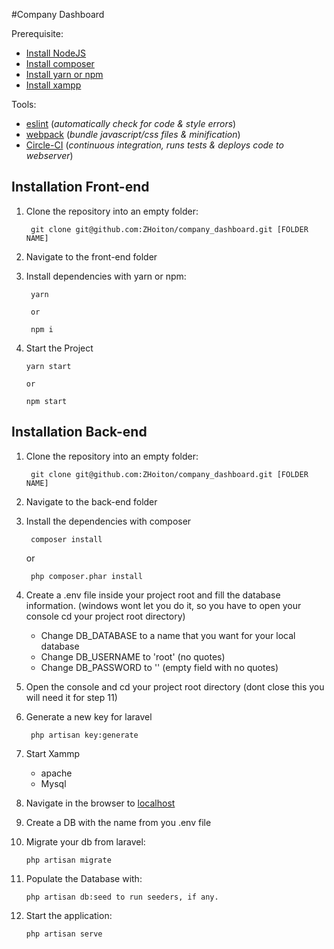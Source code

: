 #Company Dashboard

Prerequisite:

- [Install NodeJS](https://nodejs.org/en/)
- [Install composer](https://getcomposer.org/)
- [Install yarn or npm](https://yarnpkg.com/en/)
- [Install xampp](https://www.apachefriends.org/index.html)

Tools:

- [eslint](http://eslint.org/) (*automatically check for code & style errors*)
- [webpack](https://webpack.github.io/) (*bundle javascript/css files & minification*)
- [Circle-CI](https://circleci.com/) (*continuous integration, runs tests & deploys code to webserver*)

## Installation Front-end
1. Clone the repository into an empty folder:

		git clone git@github.com:ZHoiton/company_dashboard.git [FOLDER NAME]

2. Navigate to the front-end folder

3. Install dependencies with yarn or npm:

		yarn

		or 

		npm i

4.  Start the Project

		yarn start

		or 

		npm start

## Installation Back-end
1. Clone the repository into an empty folder:

		git clone git@github.com:ZHoiton/company_dashboard.git [FOLDER NAME]

2. Navigate to the back-end folder

2. Install the dependencies with composer

		composer install
	
	or

		php composer.phar install

4. Create a .env file inside your project root and fill the database information. (windows wont let you do it, so you have to open your console cd your project root directory)

	- Change DB_DATABASE to a name that you want for your local database
	- Change DB_USERNAME to 'root' (no quotes)
	- Change DB_PASSWORD to '' (empty field with no quotes)

5. Open the console and cd your project root directory (dont close this you will need it for step 11)
6. Generate a new key for laravel 

		php artisan key:generate

7. Start Xammp 

	- apache
	- Mysql

8. Navigate in the browser to [localhost](http://localhost/phpmyadmin/)

9. Create a DB with the name from you .env file

10. Migrate your db from laravel:

		php artisan migrate

12. Populate the Database with:
	
		php artisan db:seed to run seeders, if any.

13. Start the application:
	
		php artisan serve

